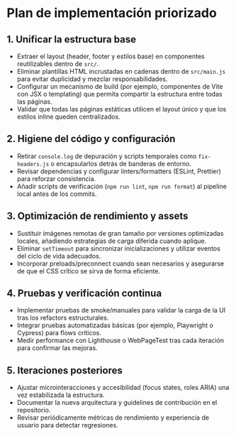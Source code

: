 # Plan de implementación priorizado

## 1. Unificar la estructura base
- Extraer el layout (header, footer y estilos base) en componentes reutilizables dentro de `src/`.
- Eliminar plantillas HTML incrustadas en cadenas dentro de `src/main.js` para evitar duplicidad y mezclar responsabilidades.
- Configurar un mecanismo de build (por ejemplo, componentes de Vite con JSX o templating) que permita compartir la estructura entre todas las páginas.
- Validar que todas las páginas estáticas utilicen el layout único y que los estilos inline queden centralizados.

## 2. Higiene del código y configuración
- Retirar `console.log` de depuración y scripts temporales como `fix-headers.js` o encapsularlos detrás de banderas de entorno.
- Revisar dependencias y configurar linters/formatters (ESLint, Prettier) para reforzar consistencia.
- Añadir scripts de verificación (`npm run lint`, `npm run format`) al pipeline local antes de los commits.

## 3. Optimización de rendimiento y assets
- Sustituir imágenes remotas de gran tamaño por versiones optimizadas locales, añadiendo estrategias de carga diferida cuando aplique.
- Eliminar `setTimeout` para sincronizar inicializaciones y utilizar eventos del ciclo de vida adecuados.
- Incorporar preloads/preconnect cuando sean necesarios y asegurarse de que el CSS crítico se sirva de forma eficiente.

## 4. Pruebas y verificación continua
- Implementar pruebas de smoke/manuales para validar la carga de la UI tras los refactors estructurales.
- Integrar pruebas automatizadas básicas (por ejemplo, Playwright o Cypress) para flows críticos.
- Medir performance con Lighthouse o WebPageTest tras cada iteración para confirmar las mejoras.

## 5. Iteraciones posteriores
- Ajustar microinteracciones y accesibilidad (focus states, roles ARIA) una vez estabilizada la estructura.
- Documentar la nueva arquitectura y guidelines de contribución en el repositorio.
- Revisar periódicamente métricas de rendimiento y experiencia de usuario para detectar regresiones.
